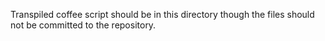 Transpiled coffee script should be in this directory though the files should not be committed to the repository.